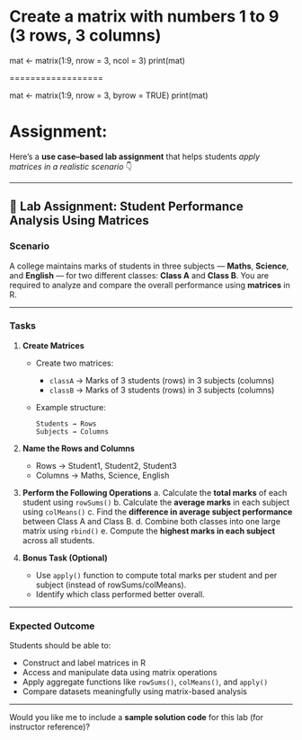 # Create a matrix with numbers 1 to 9 (3 rows, 3 columns)
mat <- matrix(1:9, nrow = 3, ncol = 3)
print(mat)


==================

mat <- matrix(1:9, nrow = 3, byrow = TRUE)
print(mat)


Assignment:
=============

Here’s a **use case–based lab assignment** that helps students *apply matrices in a realistic scenario* 👇

---

## 🎯 **Lab Assignment: Student Performance Analysis Using Matrices**

### **Scenario**

A college maintains marks of students in three subjects — **Maths**, **Science**, and **English** — for two different classes: **Class A** and **Class B**.
You are required to analyze and compare the overall performance using **matrices** in R.

---

### **Tasks**

1. **Create Matrices**

   * Create two matrices:

     * `classA` → Marks of 3 students (rows) in 3 subjects (columns)
     * `classB` → Marks of 3 students (rows) in 3 subjects (columns)
   * Example structure:

     ```
     Students → Rows
     Subjects → Columns
     ```

2. **Name the Rows and Columns**

   * Rows → Student1, Student2, Student3
   * Columns → Maths, Science, English

3. **Perform the Following Operations**
   a. Calculate the **total marks** of each student using `rowSums()`
   b. Calculate the **average marks** in each subject using `colMeans()`
   c. Find the **difference in average subject performance** between Class A and Class B.
   d. Combine both classes into one large matrix using `rbind()`
   e. Compute the **highest marks in each subject** across all students.

4. **Bonus Task (Optional)**

   * Use `apply()` function to compute total marks per student and per subject (instead of rowSums/colMeans).
   * Identify which class performed better overall.

---

### **Expected Outcome**

Students should be able to:

* Construct and label matrices in R
* Access and manipulate data using matrix operations
* Apply aggregate functions like `rowSums()`, `colMeans()`, and `apply()`
* Compare datasets meaningfully using matrix-based analysis

---

Would you like me to include a **sample solution code** for this lab (for instructor reference)?
